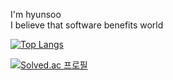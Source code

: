 I'm hyunsoo   
I believe that software benefits world   

[![Top Langs](https://github-readme-stats.vercel.app/api/top-langs/?username=jkl0124)](https://github.com/jkl0124/github-readme-stats)

[![Solved.ac
프로필](http://mazassumnida.wtf/api/mini/generate_badge?boj=jkl0124)](https://solved.ac/jkl0124)
